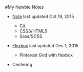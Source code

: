 
#My Newbie Notes

* [Note](https://github.com/estherj-hsu/NewbieNotes/blob/master/note.md) last updated Oct 19, 2015
   - Git
   - CSS3/HTML5
   - Sass/SCSS

* [Flexbox](https://github.com/estherj-hsu/NewbieNotes/blob/master/flexbox.md) last updated Dec 1, 2015
   - Pinterest Grid with flexbox

* Centering
